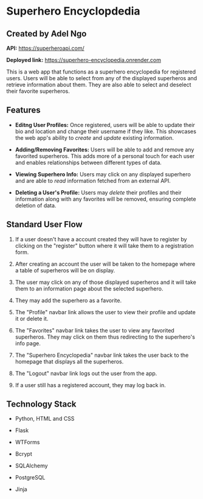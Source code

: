 # Superhero Encyclopdedia

## Created by Adel Ngo

**API:** https://superheroapi.com/

**Deployed link:** https://superhero-encyclopedia.onrender.com

This is a web app that functions as a superhero encyclopedia for registered users. Users will be able to select from any of the displayed superheros and retrieve information about them. They are also able to select and deselect their favorite superheros. 

## Features

- **Editng User Profiles:** Once registered, users will be able to update their bio and location and change their username if they like. This showcases the web app's ability to *create* and *update* existing information. 

- **Adding/Removing Favorites:** Users will be able to add and remove any favorited superheros. This adds more of a personal touch for each user and enables relationships between different types of data. 

- **Viewing Superhero Info:** Users may click on any displayed superhero and are able to *read* information fetched from an external API. 

- **Deleting a User's Profile:** Users may *delete* their profiles and their information along with any favorites will be removed, ensuring complete deletion of data. 

## Standard User Flow

1. If a user doesn't have a account created they will have to register by clicking on the "register" button where it will take them to a registration form.

2. After creating an account the user will be taken to the homepage where a table of superheros will be on display.

3. The user may click on any of those displayed superheros and it will take them to an information page about the selected superhero.

4. They may add the superhero as a favorite.

5. The "Profile" navbar link allows the user to view their profile and update it or delete it.

6. The "Favorites" navbar link takes the user to view any favorited superheros. They may click on them thus redirecting to the superhero's info page. 

7. The "Superhero Encyclopedia" navbar link takes the user back to the homepage that displays all the superheros. 

8. The "Logout" navbar link logs out the user from the app.

9. If a user still has a registered account, they may log back in. 

## Technology Stack

- Python, HTML and CSS

- Flask 

- WTForms

- Bcrypt

- SQLAlchemy

- PostgreSQL 

- Jinja 

